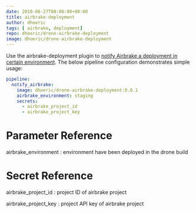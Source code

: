 ```yaml
---
date: 2018-06-27T00:00:00+00:00
title: airbrake-deployment
author: dhoeric
tags: [ airbrake, deployment]
repo: dhoeric/drone-airbrake-deployment
image: dhoeric/drone-airbrake-deployment
---
```



Use the airbrake-deployment plugin to [notify Airbrake a deployment in certain environment](https://airbrake.io/docs/features/deploy-tracking/). 
The below pipeline configuration demonstrates simple usage:

```yaml
pipeline:
  notify_airbrake:
    image: dhoeric/drone-airbrake-deployment:0.0.1
    airbrake_environment: staging
    secrets:
      - airbrake_project_id
      - airbrake_project_key
```

# Parameter Reference

airbrake_environment
: environment have been deployed in the drone build


# Secret Reference

airbrake_project_id
: project ID of airbrake project

airbrake_project_key
: project API key of airbrake project
